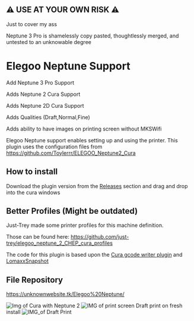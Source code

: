 ## :warning: USE AT YOUR OWN RISK :warning:
Just to cover my ass

Neptune 3 Pro is shamelessly copy pasted, thoughtlessly merged, and untested to an unknowable degree
# Elegoo Neptune Support
Add Neptune 3 Pro Support

Adds Neptune 2 Cura Support

Adds Neptune 2D Cura Support

Adds Qualities (Draft,Normal,Fine)

Adds ability to have images on printing screen without MKSWifi

Elegoo Neptune support enables setting up and using the printer. This plugin uses the configuration files from https://github.com/Toylerrr/ELEGOO_Neptune2_Cura

## How to install
Download the plugin version from the [Releases](https://github.com/Toylerrr/Elegoo-Neptune-Support/releases) section and drag and drop into the cura windows

## Better Profiles (Might be outdated)
Just-Trey made some printer profiles for this machine definition. 

Those can be found here: https://github.com/just-trey/elegoo_neptune_2_CHEP_cura_profiles

The code for this plugin is based upon the [Cura gcode writer plugin](https://github.com/Ultimaker/Cura/tree/master/plugins/GCodeWriter) and [LomaxxSnapshot](https://github.com/daniel-kukiela/LotmaxxSnapshot)

## File Repository
https://unknownwebsite.tk/Elegoo%20Neptune/

![Img of Cura with Neptune 2](https://i.imgur.com/2yjM7Hl.png) 
![IMG of print screen](https://user-images.githubusercontent.com/4400902/152912024-31493690-922a-40b0-9878-f5cd1cc2af5b.jpg)
Draft print on fresh install
![IMG_of Draft Print](https://user-images.githubusercontent.com/4400902/152912520-c3bbf4e9-0433-4bba-bb0a-81545ae5eb0f.jpg)
